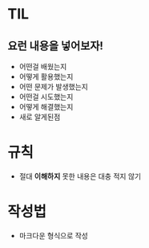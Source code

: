 # TIL
## 요런 내용을 넣어보자!
- 어떤걸 배웠는지
- 어떻게 활용했는지
- 어떤 문제가 발생했는지
- 어떤걸 시도했는지
- 어떻게 해결했는지
- 새로 알게된점
# 규칙
- 절대 **이해하지** 못한 내용은 대충 적지 않기

# 작성법
- 마크다운 형식으로 작성
